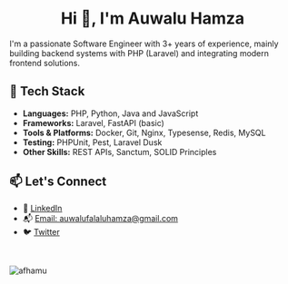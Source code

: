 <h1 align="center">Hi 👋, I'm Auwalu Hamza</h1>
<p>I'm a passionate Software Engineer with 3+ years of experience, mainly building backend systems with PHP (Laravel) and integrating modern frontend solutions.</p>

<h2>🧰 Tech Stack</h2>
<ul>
  <li><strong>Languages:</strong> PHP, Python, Java and JavaScript</li>
  <li><strong>Frameworks:</strong> Laravel, FastAPI (basic)</li>
  <li><strong>Tools &amp; Platforms:</strong> Docker, Git, Nginx, Typesense, Redis, MySQL</li>
  <li><strong>Testing:</strong> PHPUnit, Pest, Laravel Dusk</li>
  <li><strong>Other Skills:</strong> REST APIs, Sanctum, SOLID Principles</li>
</ul>

<h2>📫 Let's Connect</h2>
<ul>
  <li>💼 <a href="https://linkedin.com/in/auwalu-hamza" target="_blank">LinkedIn</a></li>
  <li>📬 <a href="mailto:auwalufalaluhamza@gmail.com">Email: auwalufalaluhamza@gmail.com</a></li>
  <li>🐦 <a href="https://twitter.com/afhamu" target="_blank">Twitter</a></li>
</ul>

<br />

<p><img align="center" src="https://github-readme-stats.vercel.app/api/top-langs?username=afhamu&show_icons=true&locale=en&layout=compact" alt="afhamu" /></p>
